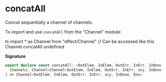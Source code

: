 # concatAll

Concat sequentially a channel of channels.

To import and use `concatAll` from the "Channel" module:

ts
import \* as Channel from "effect/Channel"
// Can be accessed like this
Channel.concatAll
undefined

**Signature**

```ts
export declare const concatAll: <OutElem, InElem, OutErr, InErr, InDone, Env>(
  channels: Channel<Channel<OutElem, InElem, OutErr, InErr, any, InDone, Env>, InElem, OutErr, InErr, any, InDone, Env>
) => Channel<OutElem, InElem, OutErr, InErr, any, InDone, Env>
```
